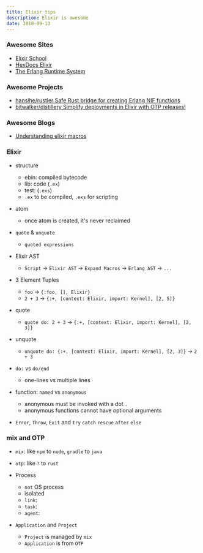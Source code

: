 ```yaml
---
title: Elixir tips
description: Elixir is awesome
date: 2018-09-13
---
```


### Awesome Sites

* [Elixir School](https://elixirschool.com)
* [HexDocs Elixir](https://hexdocs.pm/elixir/Kernel.html)
* [The Erlang Runtime System](https://happi.github.io/theBeamBook)

### Awesome Projects

* [hansihe/rustler Safe Rust bridge for creating Erlang NIF functions](https://github.com/hansihe/rustler)
* [bitwalker/distillery Simplify deployments in Elixir with OTP releases!](https://github.com/bitwalker/distillery)

### Awesome Blogs

* [Understanding elixir macros](https://hackernoon.com/understanding-elixir-macros-3464e141434c)

### Elixir

* structure
  - ebin: compiled bytecode
  - lib: code (`.ex`)
  - test: (`.exs`)
  - `.ex` to be compiled, `.exs` for scripting

* atom
  - once atom is created, it's never reclaimed

* `quote` & `unquote`
  - `quoted expressions`

* Elixir AST
  - `Script` -> `Elixir AST` -> `Expand Macros` -> `Erlang AST` -> `...`

* 3 Element Tuples
  - `foo` -> `{:foo, [], Elixir}`
  - `2 + 3` -> `{:+, [context: Elixir, import: Kernel], [2, 5]}`

* quote
  - `quote do: 2 + 3` -> `{:+, [context: Elixir, import: Kernel], [2, 3]}`

* unquote
  - `unquote do: {:+, [context: Elixir, import: Kernel], [2, 3]}` -> `2 + 3`

* `do:` vs `do/end`
  - one-lines vs multiple lines

* function: `named` vs `anonymous`
  - anonymous must be invoked with a dot `.`
  - anonymous functions cannot have optional arguments

* `Error`, `Throw`, `Exit` and `try` `catch` `rescue` `after` `else`

### mix and OTP

* `mix`: like `npm` to `node`, `gradle` to `java`
* `otp`: like `?` to `rust`

* Process
  - `not` OS process
  - isolated
  - `link`:
  - `task`:
  - `agent`:

* `Application` and `Project`
  - `Project` is managed by `mix`
  - `Application` is from `OTP`
